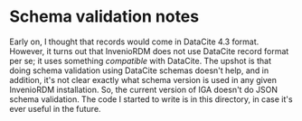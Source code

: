 # Schema validation notes

Early on, I thought that records would come in DataCite 4.3 format. However, it turns out that InvenioRDM does not use DataCite record format per se; it uses something _compatible_ with DataCite. The upshot is that doing schema validation using DataCite schemas doesn't help, and in addition, it's not clear exactly what schema version is used in any given InvenioRDM installation. So, the current version of IGA doesn't do JSON schema validation. The code I started to write is in this directory, in case it's ever useful in the future.
